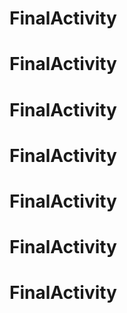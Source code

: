 # FinalActivity
# FinalActivity
# FinalActivity
# FinalActivity
# FinalActivity
# FinalActivity
# FinalActivity

